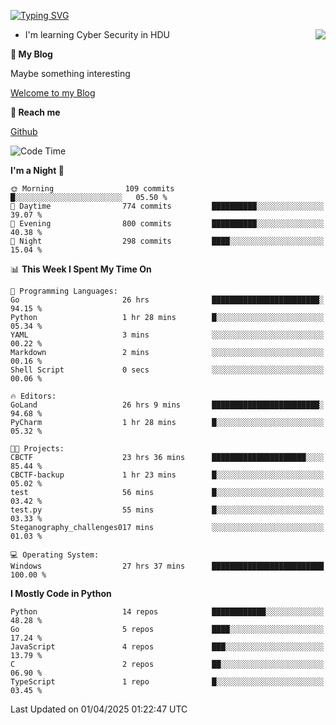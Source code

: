 [![Typing SVG](https://readme-typing-svg.herokuapp.com?font=Fira+Code&pause=1000&random=false&width=450&height=60&lines=Hello+%F0%9F%91%8B%F0%9F%8F%BB;I'm+JBNRZ)](https://git.io/typing-svg)

<a href="#">
  <img align="right" src="https://github-readme-stats.vercel.app/api?username=JBNRZ&show_icons=true&bg_color=15,f2f7fd,E0EAFC" />
</a>

- I'm learning Cyber Security in HDU

 **🌱 My Blog**

Maybe something interesting

[Welcome to my Blog](https://jbnrz.com.cn/)

 **💬 Reach me** 

[Github](https://github.com/JBNRZ)


<!--START_SECTION:waka-->
![Code Time](http://img.shields.io/badge/Code%20Time-1%2C092%20hrs%201%20min-blue)

**I'm a Night 🦉** 

```text
🌞 Morning                109 commits         █░░░░░░░░░░░░░░░░░░░░░░░░   05.50 % 
🌆 Daytime                774 commits         ██████████░░░░░░░░░░░░░░░   39.07 % 
🌃 Evening                800 commits         ██████████░░░░░░░░░░░░░░░   40.38 % 
🌙 Night                  298 commits         ████░░░░░░░░░░░░░░░░░░░░░   15.04 % 
```


📊 **This Week I Spent My Time On** 

```text
💬 Programming Languages: 
Go                       26 hrs              ████████████████████████░   94.15 % 
Python                   1 hr 28 mins        █░░░░░░░░░░░░░░░░░░░░░░░░   05.34 % 
YAML                     3 mins              ░░░░░░░░░░░░░░░░░░░░░░░░░   00.22 % 
Markdown                 2 mins              ░░░░░░░░░░░░░░░░░░░░░░░░░   00.16 % 
Shell Script             0 secs              ░░░░░░░░░░░░░░░░░░░░░░░░░   00.06 % 

🔥 Editors: 
GoLand                   26 hrs 9 mins       ████████████████████████░   94.68 % 
PyCharm                  1 hr 28 mins        █░░░░░░░░░░░░░░░░░░░░░░░░   05.32 % 

🐱‍💻 Projects: 
CBCTF                    23 hrs 36 mins      █████████████████████░░░░   85.44 % 
CBCTF-backup             1 hr 23 mins        █░░░░░░░░░░░░░░░░░░░░░░░░   05.02 % 
test                     56 mins             █░░░░░░░░░░░░░░░░░░░░░░░░   03.42 % 
test.py                  55 mins             █░░░░░░░░░░░░░░░░░░░░░░░░   03.33 % 
Steganography_challenges017 mins             ░░░░░░░░░░░░░░░░░░░░░░░░░   01.03 % 

💻 Operating System: 
Windows                  27 hrs 37 mins      █████████████████████████   100.00 % 
```

**I Mostly Code in Python** 

```text
Python                   14 repos            ████████████░░░░░░░░░░░░░   48.28 % 
Go                       5 repos             ████░░░░░░░░░░░░░░░░░░░░░   17.24 % 
JavaScript               4 repos             ███░░░░░░░░░░░░░░░░░░░░░░   13.79 % 
C                        2 repos             ██░░░░░░░░░░░░░░░░░░░░░░░   06.90 % 
TypeScript               1 repo              █░░░░░░░░░░░░░░░░░░░░░░░░   03.45 % 
```




 Last Updated on 01/04/2025 01:22:47 UTC
<!--END_SECTION:waka-->
